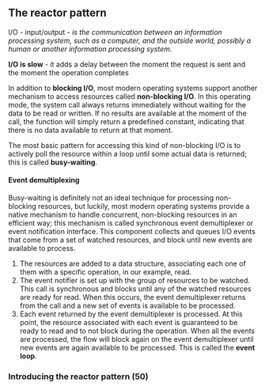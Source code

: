 ## The reactor pattern

I/O - input/output - *is the communication between an information processing system, such as a computer, and the outside world, possibly a human or another information processing system.*

**I/O is slow** - it adds a delay between the moment the request is sent and the moment the operation completes

In addition to **blocking I/O**, most modern operating systems support another mechanism to access resources called **non-blocking I/O**. In this operating mode, the system call always returns immediately without waiting for the data to be read or written. If no results are
available at the moment of the call, the function will simply return a predefined constant, indicating that there is no data available to return at that moment.

The most basic pattern for accessing this kind of non-blocking I/O is to actively poll the resource within a loop until some actual data is returned; this is called **busy-waiting**.

#### Event demultiplexing

Busy-waiting is definitely not an ideal technique for processing non-blocking resources, but luckily, most modern operating systems provide a native mechanism to handle concurrent, non-blocking resources in an efficient way; this mechanism is called synchronous event demultiplexer or event notification interface. This component collects and queues I/O events that come from a set of watched resources, and block until new events are available to process.

1. The resources are added to a data structure, associating each one of them with a specific operation, in our example, read.
2. The event notifier is set up with the group of resources to be watched. This call is synchronous and blocks until any of the watched resources are ready for read. When this occurs, the event demultiplexer returns from the call and a new set of events is available to be processed.
3. Each event returned by the event demultiplexer is processed. At this point, the resource associated with each event is guaranteed to be ready to read and to not block during the operation. When all the events are processed, the flow will block again on the event demultiplexer until new events are again available to be processed. This is called the **event loop**.

### Introducing the reactor pattern (50)
